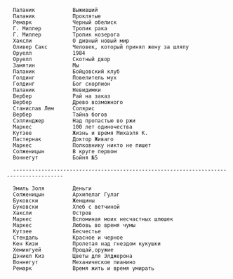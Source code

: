       Паланик            Выживший
      Паланик            Проклятые
      Ремарк             Черный обелиск
      Г. Миллер          Тропик рака
      Г. Миллер          Тропик козерога
      Хаксли             О дивный новый мир
      Оливер Сакс        Человек, который принял жену за шляпу
      Оруелл             1984
      Оруелл             Скотный двор
      Замятин            Мы
      Паланик            Бойцовский клуб
      Голдинг            Повелитель мух
      Голдинг            Бог скорпион
      Паланик            Невидимки
      Вербер             Рай на заказ
      Вербер             Древо возможного
      Станислав Лем      Солярис
      Вербер             Тайна богов
      Сэллинджер         Над пропастью во ржи
      Маркес             100 лет одиночества
      Кутзее             Жизнь и время Михаэля К.
      Пастернак          Доктор Живаго
      Маркес             Полковнику никто не пишет
      Солженицын         В круге первом
      Воннегут           Бойня №5

      --------------------------------------------------------------------------------------

      Эмиль Золя         Деньги
      Солженицын         Архипелаг Гулаг
      Буковски           Женщины
      Буковски           Хлеб с ветчиной
      Хаксли             Остров
      Маркес             Вспоминая моих несчастных шлюшек
      Маркес             Любовь во время чумы
      Кутзее             Бесчестье
      Стендаль           Красное и черное
      Кен Кизи           Пролетая над гнездом кукушки
      Хемингуей          Прощай,оружие
      Дэниел Киз         Цветы для Элджерона
      Воннегут           Механическое пианино
      Ремарк             Время жить и время умирать